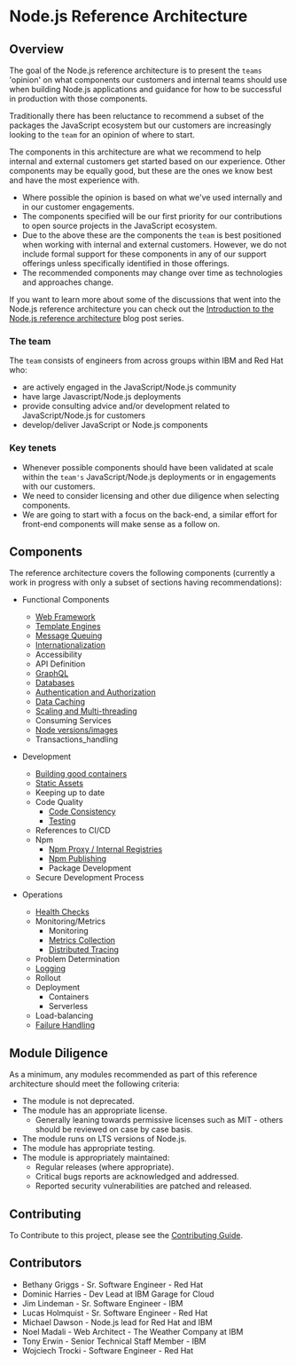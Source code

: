 # Node.js Reference Architecture

## Overview

The goal of the Node.js reference architecture is to present
the `teams` 'opinion' on what components our customers
and internal teams should use when building Node.js applications
and guidance for how to be successful in production with those components.

Traditionally there has been reluctance to recommend a subset
of the packages the JavaScript ecosystem but our customers are increasingly
looking to the `team` for an opinion of where to start.

The components in this architecture are what we recommend to help internal
and external customers get started based on our experience. Other components may be equally
good, but these are the ones we know best and have the most experience with.

- Where possible the opinion is based on what we've used internally and in our customer engagements.
- The components specified will be our first priority for our contributions to open source projects in the JavaScript ecosystem.
- Due to the above these are the components the `team` is best positioned when working with internal and external customers.
  However, we do not include formal support for these components in any of our support offerings unless specifically identified
  in those offerings.
- The recommended components may change over time as technologies and approaches change.

If you want to learn more about some of the discussions that went into the Node.js reference architecture you can check out the [Introduction to the Node.js reference architecture](https://developers.redhat.com/blog/2021/03/08/introduction-to-the-node-js-reference-architecture-part-1-overview) blog post series.

### The team

The `team` consists of engineers from across groups within IBM and Red Hat who:

- are actively engaged in the JavaScript/Node.js community
- have large Javascript/Node.js deployments
- provide consulting advice and/or development related to JavaScript/Node.js for customers
- develop/deliver JavaScript or Node.js components

### Key tenets

- Whenever possible components should have been validated at scale within the `team's`
  JavaScript/Node.js deployments or in engagements with our customers.
- We need to consider licensing and other due diligence when selecting components.
- We are going to start with a focus on the back-end, a similar effort for front-end
  components will make sense as a follow on.

## Components

The reference architecture covers the following components (currently a work in progress
with only a subset of sections having recommendations):

- Functional Components

  - [Web Framework](./docs/functional-components/webframework.md)
  - [Template Engines](./docs/functional-components/template-engines.md)
  - [Message Queuing](./docs/functional-components/message-queuing.md)
  - [Internationalization](./docs/functional-components/internationalization.md)
  - Accessibility
  - API Definition
  - [GraphQL](./docs/functional-components/graphql.md)
  - [Databases](./docs/functional-components/databases.md)
  - [Authentication and Authorization](./docs/functional-components/auth.md)
  - [Data Caching](./docs/functional-components/data-caching.md)
  - [Scaling and Multi-threading](./docs/functional-components/scaling-multi-threading.md)
  - Consuming Services
  - [Node versions/images](./docs/functional-components/nodejs-versions-images.md)
  - Transactions_handling

- Development

  - [Building good containers](./docs/development/building-good-containers.md)
  - [Static Assets](./docs/functional-components/static-assets.md)
  - Keeping up to date
  - Code Quality
    - [Code Consistency](./docs/development/code-consistency.md)
    - [Testing](./docs/development/testing.md)
  - References to CI/CD
  - Npm
    - [Npm Proxy / Internal Registries](./docs/development/npm-proxy.md)
    - [Npm Publishing](./docs/development/npm-publishing.md)
    - Package Development
  - Secure Development Process

- Operations
  - [Health Checks](./docs/operations/healthchecks.md)
  - Monitoring/Metrics
    - Monitoring
    - [Metrics Collection](./docs/operations/metrics.md)
    - [Distributed Tracing](./docs/operations/distributed-tracing.md)
  - Problem Determination
  - [Logging](./docs/operations/logging.md)
  - Rollout
  - Deployment
    - Containers
    - Serverless
  - Load-balancing
  - [Failure Handling](./docs/operations/failurehandling.md)

## Module Diligence

As a minimum, any modules recommended as part of this reference architecture should meet the following criteria:

- The module is not deprecated.
- The module has an appropriate license.
  - Generally leaning towards permissive licenses such as MIT - others should be reviewed on case by case basis.
- The module runs on LTS versions of Node.js.
- The module has appropriate testing.
- The module is appropriately maintained:
  - Regular releases (where appropriate).
  - Critical bugs reports are acknowledged and addressed.
  - Reported security vulnerabilities are patched and released.

## Contributing

To Contribute to this project, please see the [Contributing Guide](./CONTRIBUTING.md).

## Contributors

- Bethany Griggs - Sr. Software Engineer - Red Hat
- Dominic Harries - Dev Lead at IBM Garage for Cloud
- Jim Lindeman - Sr. Software Engineer - IBM
- Lucas Holmquist - Sr. Software Engineer - Red Hat
- Michael Dawson - Node.js lead for Red Hat and IBM
- Noel Madali - Web Architect - The Weather Company at IBM 
- Tony Erwin - Senior Technical Staff Member - IBM
- Wojciech Trocki - Software Engineer - Red Hat
